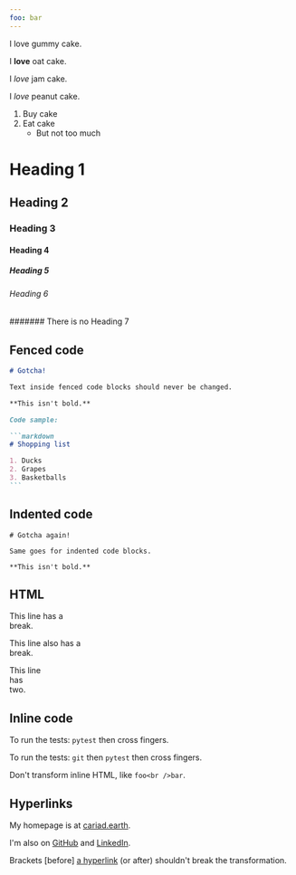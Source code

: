 ```yaml
---
foo: bar
---
```

I love gummy cake.

I **love** oat cake.

I *love* jam cake.

I _love_ peanut cake.

1. Buy cake
2. Eat cake
    - But not too much

# Heading 1

## Heading 2

### Heading 3

#### Heading 4

##### Heading 5

###### Heading 6

####### There is no Heading 7

## Fenced code

```markdown
# Gotcha!

Text inside fenced code blocks should never be changed.

**This isn't bold.**
```

````markdown
Code sample:

```markdown
# Shopping list

1. Ducks
2. Grapes
3. Basketballs
```
````

## Indented code

    # Gotcha again!

    Same goes for indented code blocks.

    **This isn't bold.**

## HTML

This line has a<br />break.

This line also has a<br/>break.

This line<br />has<br />two.

## Inline code

To run the tests: `pytest` then cross fingers.

To run the tests: `git` then `pytest` then cross fingers.

Don't transform inline HTML, like `foo<br />bar`.

## Hyperlinks

My homepage is at [cariad.earth](https://www.cariad.earth).

I'm also on [GitHub](https://github.com/cariad) and [LinkedIn](https://www.linkedin.com/in/cariad).

Brackets [before] [a hyperlink](.) (or after) shouldn't break the transformation.
